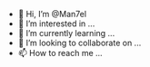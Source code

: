- 👋 Hi, I’m @Man7el
- 👀 I’m interested in ...
- 🌱 I’m currently learning ...
- 💞️ I’m looking to collaborate on ...
- 📫 How to reach me ...

<!---
Man7el/Man7el is a ✨ special ✨ repository because its `README.md` (this file) appears on your GitHub profile.
You can click the Preview link to take a look at your changes.
--->
